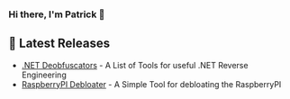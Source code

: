 ### Hi there, I'm Patrick 👋

## 📕 Latest Releases

  - [.NET Deobfuscators](https://github.com/pxtrick05/.NET-Deobfuscator) - A List of Tools for useful .NET Reverse Engineering
  - [RaspberryPI Debloater](https://github.com/Patrick979/RPi-Debloater) - A Simple Tool for debloating the RaspberryPI
